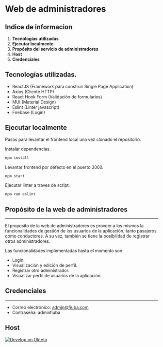 <h1>Web de administradores</h1>

## Indice de informacion
1. **Tecnologías utilizadas**
2. **Ejecutar localmente**
3. **Propósito del servicio de administradores**
4. **Host**
5. **Credenciales**

## Tecnologías utilizadas.

- ReactJS (Framework para construir Single Page Application)
- Axios (Cliente HTTP)
- React Hook Form (Validación de formularios)
- MUI (Material Design)
- Eslint (Linter javascript)
- Firebase (Login)

## Ejecutar localmente

Pasos para levantar el frontend local una vez clonado el repositorio.

Instalar dependencias.
```bash
npm install
```
Levantar frontend por defecto en el puerto 3000.
```bash
npm start
```

Ejecutar linter a traves de script.

```bash
npm run eslint
```

## Propósito de la web de administradores
---
El proposito de la web de administradores es proveer a los mismos la funcionalidades de gestión de los usuarios de la aplicación, tanto pasajeros como conductores. A su vez, también se tiene la posibilidad de registrar otros administradores.

Las funcionalidades implementadas hasta el momento son:

- Login.
- Visualización y edición de perfil.
- Registrar otro administrador.
- Visualizar perfil de usuarios de la aplicación.

## Credenciales
---
- Correo electrónico: admin@fiuba.com
- Contraseña: adminfiuba

## Host

[![Develop on Okteto](https://okteto.com/develop-okteto.svg)](https://admin-web-franco-gmz.cloud.okteto.net/)
